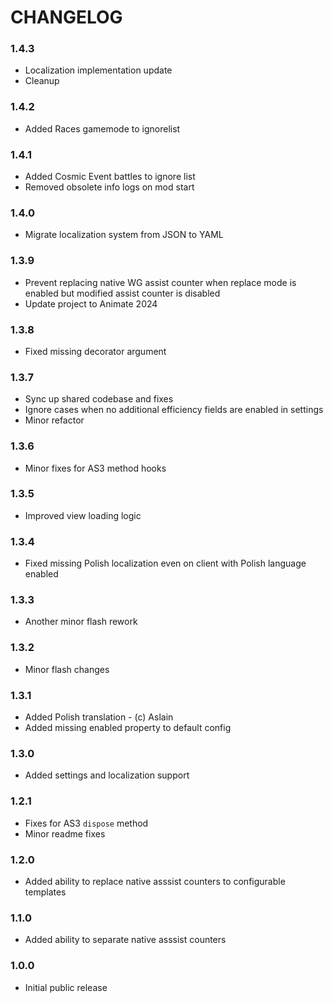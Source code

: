 # CHANGELOG

### 1.4.3

- Localization implementation update
- Cleanup

### 1.4.2

- Added Races gamemode to ignorelist

### 1.4.1

- Added Cosmic Event battles to ignore list
- Removed obsolete info logs on mod start

### 1.4.0

- Migrate localization system from JSON to YAML

### 1.3.9

- Prevent replacing native WG assist counter when replace mode is enabled but modified assist counter is disabled
- Update project to Animate 2024

### 1.3.8

- Fixed missing decorator argument

### 1.3.7

- Sync up shared codebase and fixes
- Ignore cases when no additional efficiency fields are enabled in settings
- Minor refactor

### 1.3.6

- Minor fixes for AS3 method hooks

### 1.3.5

- Improved view loading logic

### 1.3.4

- Fixed missing Polish localization even on client with Polish language enabled

### 1.3.3

- Another minor flash rework

### 1.3.2

- Minor flash changes

### 1.3.1

- Added Polish translation - (c) Aslain
- Added missing enabled property to default config

### 1.3.0

- Added settings and localization support

### 1.2.1

- Fixes for AS3 `dispose` method
- Minor readme fixes

### 1.2.0

- Added ability to replace native asssist counters to configurable templates

### 1.1.0

- Added ability to separate native asssist counters

### 1.0.0

- Initial public release
